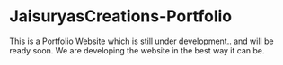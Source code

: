 # JaisuryasCreations-Portfolio
This is a Portfolio Website which is still under development.. and will be ready soon. We are developing the website in the best way it can be.
